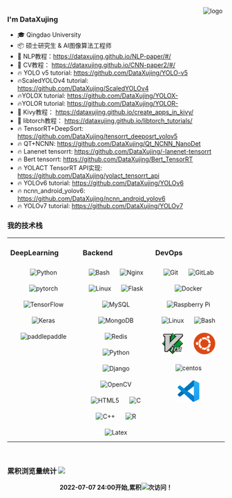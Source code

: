 <img src="https://github-readme-stats.vercel.app/api?username=DataXujing&show_icons=true&bg_color=0,EC6C6C,FFD479,FFFC79,73FA79&theme=graywhite&locale=cn" alt="logo" height="160" align="right" style="margin: 5px; margin-bottom: 20px;" />

### I'm DataXujing

- 🎓 Qingdao University
- 📦 硕士研究生 & AI图像算法工程师
- 📖 NLP教程：<https://dataxujing.github.io/NLP-paper/#/>
- 📖 CV教程： <https://dataxujing.github.io/CNN-paper2/#/>
- :fire: YOLO v5 tutorial: <https://github.com/DataXujing/YOLO-v5>
- :fire:ScaledYOLOv4 tutorial: <https://github.com/DataXujing/ScaledYOLOv4>
- :fire:YOLOX tutorial: <https://github.com/DataXujing/YOLOX->
- :fire:YOLOR tutorial: <https://github.com/DataXujing/YOLOR->
- 📖 Kivy教程： <https://dataxujing.github.io/create_apps_in_kivy/>
- 📖 libtorch教程： <https://dataxujing.github.io/libtorch_tutorials/>
- :fire: TensorRT+DeepSort: <https://github.com/DataXujing/tensorrt_deeposrt_yolov5>
- :fire: QT+NCNN: <https://github.com/DataXujing/Qt_NCNN_NanoDet>
- :fire: Lanenet tensorrt: <https://github.com/DataXujing/-lanenet-tensorrt>
- :fire: Bert tensorrt: <https://github.com/DataXujing/Bert_TensorRT>
- :fire: YOLACT TensorRT API实现: <https://github.com/DataXujing/yolact_tensorrt_api>
- :fire: YOLOv6 tutorial: <https://github.com/DataXujing/YOLOv6>
- :fire: ncnn_android_yolov6: <https://github.com/DataXujing/ncnn_android_yolov6>
- :fire: YOLOv7 tutorial: <https://github.com/DataXujing/YOLOv7>

<!-- <img src="https://github-profile-trophy.vercel.app/?username=DataXujing&theme=flat&column=7" alt="logo" height="160" align="center" style="margin: auto; margin-bottom: 20px;" /> -->

### 我的技术栈

<table><tr><td valign="top" width="33%">



### DeepLearning  
<div align="center"> 
<img style="margin: 10px" src="https://profilinator.rishav.dev/skills-assets/python-original.svg" alt="Python" height="50" />  
<img style="margin: 10px" src="https://profilinator.rishav.dev/skills-assets/pytorch-icon.svg" alt="pytorch" height="50" />  
<img style="margin: 10px" src="https://profilinator.rishav.dev/skills-assets/tensorflow-icon.svg" alt="TensorFlow" height="50" />  
<img style="margin: 10px" src="https://profilinator.rishav.dev/skills-assets/keras.png" alt="Keras" height="50" />  
<img style="margin: 10px" src="https://img2.baidu.com/it/u=1553445062,403263852&fm=26&fmt=auto&gp=0.jpg" alt="paddlepaddle" height="70" />   
  
</div>

</td><td valign="top" width="33%">



### Backend  
<div align="center">  
<img style="margin: 10px" src="https://profilinator.rishav.dev/skills-assets/gnu_bash-icon.svg" alt="Bash" height="50" />  
<img style="margin: 10px" src="https://profilinator.rishav.dev/skills-assets/nginx-original.svg" alt="Nginx" height="50" />  
<img style="margin: 10px" src="https://profilinator.rishav.dev/skills-assets/linux-original.svg" alt="Linux" height="50" />  
<img style="margin: 10px" src="https://profilinator.rishav.dev/skills-assets/flask.png" alt="Flask" height="50" />  
<img style="margin: 10px" src="https://profilinator.rishav.dev/skills-assets/mysql-original-wordmark.svg" alt="MySQL" height="50" />  
<img style="margin: 10px" src="https://profilinator.rishav.dev/skills-assets/mongodb-original-wordmark.svg" alt="MongoDB" height="50" />    
<img style="margin: 10px" src="https://profilinator.rishav.dev/skills-assets/redis-original-wordmark.svg" alt="Redis" height="50" /> 
<img style="margin: 10px" src="https://profilinator.rishav.dev/skills-assets/python-original.svg" alt="Python" height="50" />
<img style="margin: 10px" src="https://profilinator.rishav.dev/skills-assets/django-original.svg" alt="Django" height="50" />  
<img style="margin: 10px" src="https://profilinator.rishav.dev/skills-assets/opencv-icon.svg" alt="OpenCV" height="50" />  
<img style="margin: 10px" src="https://profilinator.rishav.dev/skills-assets/html5-original-wordmark.svg" alt="HTML5" height="50" />  
<img style="margin: 10px" src="https://profilinator.rishav.dev/skills-assets/c-original.svg" alt="C" height="50" />  
<img style="margin: 10px" src="https://profilinator.rishav.dev/skills-assets/cplusplus-original.svg" alt="C++" height="50" />  
<img style="margin: 10px" src="https://profilinator.rishav.dev/skills-assets/r.svg" alt="R" height="50" /> 
<img style="margin: 10px" src="https://profilinator.rishav.dev/skills-assets/latex.png" alt="Latex" height="50" />  
  
</div>

</td><td valign="top" width="33%">



### DevOps  
<div align="center">  
<img style="margin: 10px" src="https://profilinator.rishav.dev/skills-assets/git-scm-icon.svg" alt="Git" height="50" />  
<img style="margin: 10px" src="https://profilinator.rishav.dev/skills-assets/gitlab.svg" alt="GitLab" height="50" />  
<img style="margin: 10px" src="https://profilinator.rishav.dev/skills-assets/docker-original-wordmark.svg" alt="Docker" height="50" />  
<img style="margin: 10px" src="https://profilinator.rishav.dev/skills-assets/raspberrypi.png" alt="Raspberry Pi" height="50" />  
<img style="margin: 10px" src="https://profilinator.rishav.dev/skills-assets/linux-original.svg" alt="Linux" height="50" />  
<img style="margin: 10px" src="https://profilinator.rishav.dev/skills-assets/gnu_bash-icon.svg" alt="Bash" height="50" />  
<img style="margin: 10px" src="https://raw.githubusercontent.com/github/explore/80688e429a7d4ef2fca1e82350fe8e3517d3494d/topics/vim/vim.png" alt="vim" height="50" />  
<img style="margin: 10px" src="https://raw.githubusercontent.com/github/explore/80688e429a7d4ef2fca1e82350fe8e3517d3494d/topics/ubuntu/ubuntu.png" alt="ubuntu" height="50" />  
<img style="margin: 10px" src="https://cdn.worldvectorlogo.com/logos/centos-1.svg" alt="centos" height="50" />  
 <img style="margin: 10px" src="https://raw.githubusercontent.com/github/explore/80688e429a7d4ef2fca1e82350fe8e3517d3494d/topics/visual-studio-code/visual-studio-code.png" alt="vscode" height="50" />  
  
  

</div>

</td></tr></table>  

<br/> 


### 累积浏览量统计 <img src="https://avatars0.githubusercontent.com/u/1680273?s=460&u=4471b74deb9973096418a93960c664c5ea3bd159&v=4" width="50">

<p align="center" >
  <b> 2022-07-07 24:00开始,累积<img src="https://profile-counter.glitch.me/DataXujing/count.svg" />次访问！</b>
</p>

